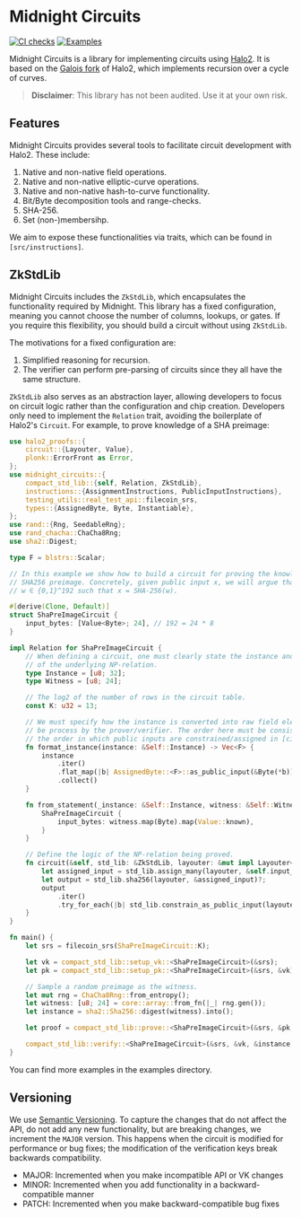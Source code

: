 # Midnight Circuits

[![CI checks](https://github.com/input-output-hk/midnight-circuits/actions/workflows/ci.yml/badge.svg)](https://github.com/input-output-hk/midnight-circuits/actions/workflows/ci.yml)
[![Examples](https://github.com/input-output-hk/midnight-circuits/actions/workflows/examples.yml/badge.svg)](https://github.com/input-output-hk/midnight-circuits/actions/workflows/examples.yml)

Midnight Circuits is a library for implementing circuits using [Halo2](https://github.com/zcash/halo2). It is based on the [Galois fork](https://github.com/input-output-hk/galois_recursion/tree/galois_base) of Halo2, which implements recursion over a cycle of curves.

> **Disclaimer**: This library has not been audited. Use it at your own risk.

## Features

Midnight Circuits provides several tools to facilitate circuit development with Halo2. These include:

1. Native and non-native field operations.
2. Native and non-native elliptic-curve operations.
3. Native and non-native hash-to-curve functionality.
4. Bit/Byte decomposition tools and range-checks.
5. SHA-256.
6. Set (non-)membersihp.

We aim to expose these functionalities via traits, which can be found in `[src/instructions]`.

## ZkStdLib

Midnight Circuits includes the `ZkStdLib`, which encapsulates the functionality required by Midnight. This library has a fixed configuration, meaning you cannot choose the number of columns, lookups, or gates. If you require this flexibility, you should build a circuit without using `ZkStdLib`.

The motivations for a fixed configuration are:

1. Simplified reasoning for recursion.
2. The verifier can perform pre-parsing of circuits since they all have the same structure.

`ZkStdLib` also serves as an abstraction layer, allowing developers to focus on circuit logic rather than the configuration and chip creation. Developers only need to implement the `Relation` trait, avoiding the boilerplate of Halo2's `Circuit`. For example, to prove knowledge of a SHA preimage:

```rust
use halo2_proofs::{
    circuit::{Layouter, Value},
    plonk::ErrorFront as Error,
};
use midnight_circuits::{
    compact_std_lib::{self, Relation, ZkStdLib},
    instructions::{AssignmentInstructions, PublicInputInstructions},
    testing_utils::real_test_api::filecoin_srs,
    types::{AssignedByte, Byte, Instantiable},
};
use rand::{Rng, SeedableRng};
use rand_chacha::ChaCha8Rng;
use sha2::Digest;

type F = blstrs::Scalar;

// In this example we show how to build a circuit for proving the knowledge of a
// SHA256 preimage. Concretely, given public input x, we will argue that we know
// w ∈ {0,1}^192 such that x = SHA-256(w).

#[derive(Clone, Default)]
struct ShaPreImageCircuit {
    input_bytes: [Value<Byte>; 24], // 192 = 24 * 8
}

impl Relation for ShaPreImageCircuit {
    // When defining a circuit, one must clearly state the instance and the witness
    // of the underlying NP-relation.
    type Instance = [u8; 32];
    type Witness = [u8; 24];

    // The log2 of the number of rows in the circuit table.
    const K: u32 = 13;

    // We must specify how the instance is converted into raw field elements to
    // be process by the prover/verifier. The order here must be consistent with
    // the order in which public inputs are constrained/assigned in [circuit].
    fn format_instance(instance: &Self::Instance) -> Vec<F> {
        instance
            .iter()
            .flat_map(|b| AssignedByte::<F>::as_public_input(&Byte(*b)))
            .collect()
    }

    fn from_statement(_instance: &Self::Instance, witness: &Self::Witness) -> Self {
        ShaPreImageCircuit {
            input_bytes: witness.map(Byte).map(Value::known),
        }
    }

    // Define the logic of the NP-relation being proved.
    fn circuit(&self, std_lib: &ZkStdLib, layouter: &mut impl Layouter<F>) -> Result<(), Error> {
        let assigned_input = std_lib.assign_many(layouter, &self.input_bytes)?;
        let output = std_lib.sha256(layouter, &assigned_input)?;
        output
            .iter()
            .try_for_each(|b| std_lib.constrain_as_public_input(layouter, b))
    }
}

fn main() {
    let srs = filecoin_srs(ShaPreImageCircuit::K);

    let vk = compact_std_lib::setup_vk::<ShaPreImageCircuit>(&srs);
    let pk = compact_std_lib::setup_pk::<ShaPreImageCircuit>(&srs, &vk);

    // Sample a random preimage as the witness.
    let mut rng = ChaCha8Rng::from_entropy();
    let witness: [u8; 24] = core::array::from_fn(|_| rng.gen());
    let instance = sha2::Sha256::digest(witness).into();

    let proof = compact_std_lib::prove::<ShaPreImageCircuit>(&srs, &pk, &instance, &witness);

    compact_std_lib::verify::<ShaPreImageCircuit>(&srs, &vk, &instance, proof)
}
```

You can find more examples in the examples directory.

## Versioning

We use [Semantic Versioning](https://semver.org/spec/v2.0.0.html). To capture 
the changes that do not affect the API, do not add any new functionality, but
are breaking changes, we increment the `MAJOR` version. This happens when the 
circuit is modified for performance or bug fixes; the modification of the 
verification keys break backwards compatibility. 

* MAJOR: Incremented when you make incompatible API or VK changes
* MINOR: Incremented when you add functionality in a backward-compatible manner
* PATCH: Incremented when you make backward-compatible bug fixes

